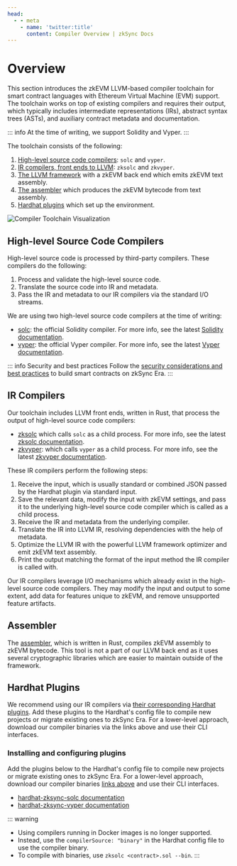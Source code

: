 ```yaml
---
head:
  - - meta
    - name: 'twitter:title'
      content: Compiler Overview | zkSync Docs
---
```


# Overview

This section introduces the zkEVM LLVM-based compiler toolchain for smart contract languages with Ethereum Virtual
Machine (EVM) support. The toolchain works on top of existing compilers and requires their output, which typically
includes intermediate representations (IRs), abstract syntax trees (ASTs), and auxiliary contract metadata and
documentation.

::: info At the time of writing, we support Solidity and Vyper. :::

The toolchain consists of the following:

1. [High-level source code compilers](#high-level-source-code-compilers): `solc` and `vyper`.
2. [IR compilers, front ends to LLVM](#ir-compilers): `zksolc` and `zkvyper`.
3. [The LLVM framework](../../zk-stack/components/compiler/toolchain/llvm.md) with a zkEVM back end which emits zkEVM
   text assembly.
4. [The assembler](#assembler) which produces the zkEVM bytecode from text assembly.
5. [Hardhat plugins](#hardhat-plugins) which set up the environment.

![Compiler Toolchain Visualization](../../assets/images/compiler-toolchain.png 'Compiler Toolchain')

## High-level Source Code Compilers

High-level source code is processed by third-party compilers. These compilers do the following:

1. Process and validate the high-level source code.
2. Translate the source code into IR and metadata.
3. Pass the IR and metadata to our IR compilers via the standard I/O streams.

We are using two high-level source code compilers at the time of writing:

- [solc](https://github.com/ethereum/solc-bin): the official Solidity compiler. For more info, see the latest
  [Solidity documentation](https://docs.soliditylang.org/en/latest/).
- [vyper](https://github.com/vyperlang/vyper/releases): the official Vyper compiler. For more info, see the latest
  [Vyper documentation](https://docs.vyperlang.org/en/latest/index.html).

::: info Security and best practices Follow the
[security considerations and best practices](../../build/quick-start/best-practices.md) to build smart contracts on
zkSync Era. :::

## IR Compilers

Our toolchain includes LLVM front ends, written in Rust, that process the output of high-level source code compilers:

- [zksolc](https://github.com/matter-labs/zksolc-bin) which calls `solc` as a child process. For more info, see the
  latest [zksolc documentation](../../zk-stack/components/compiler/toolchain/solidity.md).
- [zkvyper](https://github.com/matter-labs/zkvyper-bin): which calls `vyper` as a child process. For more info, see the
  latest [zkvyper documentation](../../zk-stack/components/compiler/toolchain/vyper.md).

These IR compilers perform the following steps:

1. Receive the input, which is usually standard or combined JSON passed by the Hardhat plugin via standard input.
2. Save the relevant data, modify the input with zkEVM settings, and pass it to the underlying high-level source code
   compiler which is called as a child process.
3. Receive the IR and metadata from the underlying compiler.
4. Translate the IR into LLVM IR, resolving dependencies with the help of metadata.
5. Optimize the LLVM IR with the powerful LLVM framework optimizer and emit zkEVM text assembly.
6. Print the output matching the format of the input method the IR compiler is called with.

Our IR compilers leverage I/O mechanisms which already exist in the high-level source code compilers. They may modify
the input and output to some extent, add data for features unique to zkEVM, and remove unsupported feature artifacts.

## Assembler

The [assembler](https://github.com/matter-labs/era-zkevm-assembly), which is written in Rust, compiles zkEVM assembly to
zkEVM bytecode. This tool is not a part of our LLVM back end as it uses several cryptographic libraries which are easier
to maintain outside of the framework.

## Hardhat Plugins

We recommend using our IR compilers via [their corresponding Hardhat plugins](../tooling/hardhat/getting-started.md).
Add these plugins to the Hardhat's config file to compile new projects or migrate existing ones to zkSync Era. For a
lower-level approach, download our compiler binaries via the links above and use their CLI interfaces.

### Installing and configuring plugins

Add the plugins below to the Hardhat's config file to compile new projects or migrate existing ones to zkSync Era. For a
lower-level approach, download our compiler binaries [links above](#ir-compilers) and use their CLI interfaces.

- [hardhat-zksync-solc documentation](../tooling/hardhat/hardhat-zksync-solc.md)
- [hardhat-zksync-vyper documentation](../tooling/hardhat/hardhat-zksync-vyper.md)

::: warning

- Using compilers running in Docker images is no longer supported.
- Instead, use the `compilerSource: "binary"` in the Hardhat config file to use the compiler binary.
- To compile with binaries, use `zksolc <contract>.sol --bin`. :::
